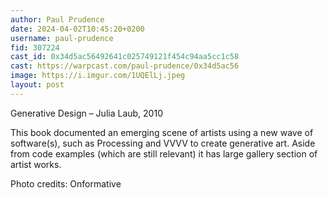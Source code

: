 ```yaml
---
author: Paul Prudence
date: 2024-04-02T10:45:20+0200
username: paul-prudence
fid: 307224
cast_id: 0x34d5ac56492641c025749121f454c94aa5cc1c58
cast: https://warpcast.com/paul-prudence/0x34d5ac56
image: https://i.imgur.com/1UQElLj.jpeg
layout: post
---
```

Generative Design – Julia Laub, 2010  
  
This book documented an emerging scene of artists using a new wave of software(s), such as Processing and VVVV to create generative art. Aside from code examples (which are still relevant) it has large gallery section of artist works.  
  
Photo credits: Onformative  

<img src='https://i.imgur.com/1UQElLj.jpeg' alt='' referrerpolicy='no-referrer'/>